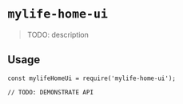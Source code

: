 # `mylife-home-ui`

> TODO: description

## Usage

```
const mylifeHomeUi = require('mylife-home-ui');

// TODO: DEMONSTRATE API
```
